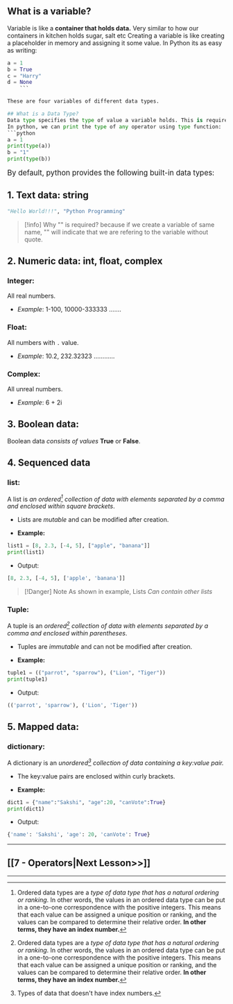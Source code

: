 ## What is a variable?
Variable is like a **container that holds data.** Very similar to how our containers in kitchen holds sugar, salt etc
Creating a variable is like creating a placeholder in memory and assigning it some value. In Python its as easy as writing:
```python
a = 1
b = True
c = "Harry"
d = None
	```

These are four variables of different data types.

## What is a Data Type?
Data type specifies the type of value a variable holds. This is required in programming to do various operations without causing an error. \
In python, we can print the type of any operator using type function:
```python
a = 1
print(type(a))
b = "1"
print(type(b))
```



<big>By default, python provides the following built-in data types:</big>


## 1. Text data: string

```python
"Hello World!!!", "Python Programming"
```


> [!info] Why "" is required?
> because if we create a variable of same name, "" will indicate that we are refering to the variable without quote.


## 2. Numeric data: int, float, complex

### Integer:
All real numbers.
- *Example*: 1-100, 10000-333333  .......
  
### Float:
All numbers with `.` value.
- *Example*: 10.2, 232.32323 ............
   
### Complex:
All unreal numbers.
- *Example*: 6 + 2i 

## 3. Boolean data:

Boolean data *consists of values* **True** or **False**.

## 4. Sequenced data

### **list:**
A list is *an ordered[^ord] collection of data with elements separated by a comma and enclosed within square brackets*. 
- Lists are *mutable* and can be modified after creation.

- **Example:**

```python
list1 = [8, 2.3, [-4, 5], ["apple", "banana"]]
print(list1)
```

- Output:

```python
[8, 2.3, [-4, 5], ['apple', 'banana']]
```

>[!Danger]  Note
As shown in example, Lists *Can contain other lists*


### **Tuple:**  
A tuple is an *ordered[^ord] collection of data with elements separated by a comma and enclosed within parentheses*.
- Tuples are *immutable* and can not be modified after creation. 

- **Example:**

```python
tuple1 = (("parrot", "sparrow"), ("Lion", "Tiger"))
print(tuple1)
```

- Output:

```python
(('parrot', 'sparrow'), ('Lion', 'Tiger'))
```


## 5. Mapped data: 
### **dictionary:** 
A dictionary is an *unordered[^uord] collection of data containing a key:value pair.* 
- The key:value pairs are enclosed within curly brackets.

- **Example:**

```python
dict1 = {"name":"Sakshi", "age":20, "canVote":True}
print(dict1)
```

- Output:

```python
{'name': 'Sakshi', 'age': 20, 'canVote': True}
```



---
## [[7 - Operators|Next Lesson>>]]


---
[^ord]: Ordered data types are a *type of data type that has a natural ordering or ranking*. In other words, the values in an ordered data type can be put in a one-to-one correspondence with the positive integers. This means that each value can be assigned a unique position or ranking, and the values can be compared to determine their relative order. **In other terms, they have an index number.**
[^uord]: Types of data that doesn't have index numbers.